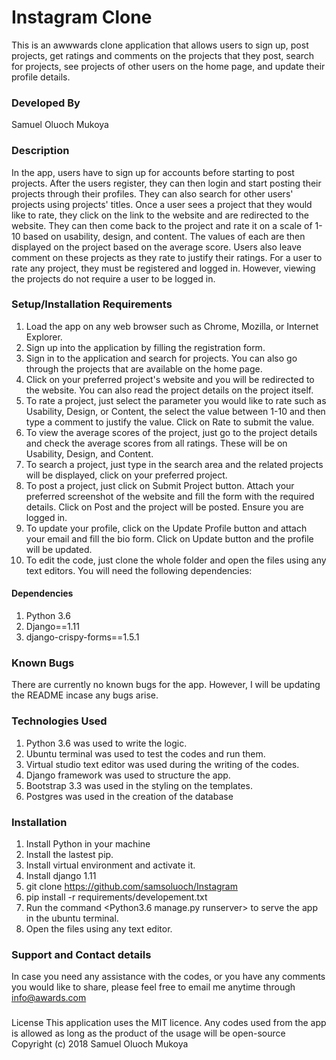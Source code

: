 # Instagram Clone
This is an awwwards clone application that allows users to sign up, post projects, get ratings and comments on the projects that they post, search for projects, see projects of other users on the home page, and update their profile details.

### Developed By
Samuel Oluoch Mukoya

### Description
In the app, users have to sign up for accounts before starting to post projects. After the users register, they can then login and start posting their projects through their profiles. They can also search for other users' projects using projects' titles. Once a user sees a project that they would like to rate, they click on the link to the website and are redirected to the website. They can then come back to the project and rate it on a scale of 1-10 based on usability, design, and content. The values of each are then displayed on the project based on the average score. Users also leave comment on these projects as they rate to justify their ratings. For a user to rate any project, they must be registered and logged in. However, viewing the projects do not require a user to be logged in.


### Setup/Installation Requirements
1. Load the app on any web browser such as Chrome, Mozilla, or Internet Explorer.
2. Sign up into the application by filling the registration form.
3. Sign in to the application and search for projects. You can also go through the projects that are available on the home page.
4. Click on your preferred project's website and you will be redirected to the website. You can also read the project details on the project itself.
5. To rate a project, just select the parameter you would like to rate such as Usability, Design, or Content, the select the value between 1-10 and then type a comment to justify the value. Click on Rate to submit the value. 
6. To view the average scores of the project, just go to the project details and check the average scores from all ratings. These will be on Usability, Design, and Content.
7. To search a project, just type in the search area and the related projects will be displayed, click on your preferred project.
8. To post a project, just click on Submit Project button. Attach your preferred screenshot of the website and fill the form with the required details. Click on Post and the project will be posted. Ensure you are logged in.
9. To update your profile, click on the Update Profile button and attach your email and fill the bio form. Click on Update button and the profile will be updated.
10. To edit the code, just clone the whole folder and open the files using any text editors. You will need the following dependencies:

#### Dependencies
1. Python 3.6
2. Django==1.11
3. django-crispy-forms==1.5.1



### Known Bugs
There are currently no known bugs for the app. However, I will be updating the README incase any bugs arise.

### Technologies Used
1. Python 3.6 was used to write the logic.
2. Ubuntu terminal was used to test the codes and run them.
3. Virtual studio text editor was used during the writing of the codes.
4. Django framework was used to structure the app.
5. Bootstrap 3.3 was used in the styling on the templates.
6. Postgres was used in the creation of the database


### Installation
1. Install Python in your machine
2. Install the lastest pip.
3. Install virtual environment and activate it.
4. Install django 1.11
5. git clone https://github.com/samsoluoch/Instagram
6. pip install -r requirements/developement.txt
7. Run the command <Python3.6 manage.py runserver> to serve the app in the ubuntu terminal.
8. Open the files using any text editor.



### Support and Contact details
In case you need any assistance with the codes, or you have any comments you would like to share, please feel free to email me anytime through info@awards.com

###
License This application uses the MIT licence. Any codes used from the app is allowed as long as the product of the usage will be open-source Copyright (c) 2018 Samuel Oluoch Mukoya